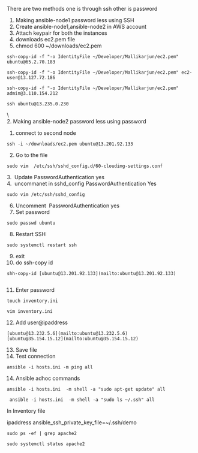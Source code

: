 There are two methods one is through ssh other is password  
  
1. Making ansible-node1 password less using SSH  
1. Create ansible-node1,ansible-node2 in AWS account  
3. Attach keypair for both the instances  
3. downloads ec2.pem file  
4. chmod 600 ~/downloads/ec2.pem  
```  
ssh-copy-id -f "-o IdentityFile ~/Developer/Mallikarjun/ec2.pem" ubuntu@65.2.70.183
```  

```
ssh-copy-id -f "-o IdentityFile ~/Developer/Mallikarjun/ec2.pem" ec2-user@13.127.72.186
```

```
ssh-copy-id -f "-o IdentityFile ~/Developer/Mallikarjun/ec2.pem" admin@3.110.154.212
```

```  
ssh ubuntu@13.235.0.230
```  
  
\  
2. Making ansible-node2 password less using password  
1. connect to second node  
```  
ssh -i ~/downloads/ec2.pem ubuntu@13.201.92.133  
```  
  
2. Go to the file   
```  
sudo vim  /etc/ssh/sshd_config.d/60-cloudimg-settings.conf  
```  
  
3.  Update PasswordAuthentication yes  
4.  uncommanet in sshd_config PasswordAuthentication Yes  
```  
sudo vim /etc/ssh/sshd_config  
```  
6. Uncomment  PasswordAuthentication yes  
7. Set password  
```  
sudo passwd ubuntu  
```  
8. Restart SSH   
```  
sudo systemctl restart ssh  
```  
9. exit  
10. do ssh-copy id    
```  
shh-copy-id [ubuntu@13.201.92.133](mailto:ubuntu@13.201.92.133)  
  
```  
11. Enter password  
  
```  
touch inventory.ini  
```  
  
```  
vim inventory.ini  
```  
  
12. Add user@ipaddress  
  
  
```  
[ubuntu@13.232.5.6](mailto:ubuntu@13.232.5.6)  
[ubuntu@35.154.15.12](mailto:ubuntu@35.154.15.12)  
```  
13. Save file  
14. Test connection  
```  
ansible -i hosts.ini -m ping all  
```  
  
14. Ansible adhoc commands  
  
```  
ansible -i hosts.ini  -m shell -a "sudo apt-get update" all  
```  
  
  
```  
 ansible -i hosts.ini  -m shell -a "sudo ls ~/.ssh" all  
```

In Inventory file

ipaddress ansible_ssh_private_key_file=~/.ssh/demo

```
sudo ps -ef | grep apache2
```

```
sudo systemctl status apache2
```